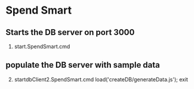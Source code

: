# Spend Smart

## Starts the DB server on port 3000
1. start.SpendSmart.cmd
## populate the DB server with sample data 
2. startdbClient2.SpendSmart.cmd
load('createDB/generateData.js'); exit

